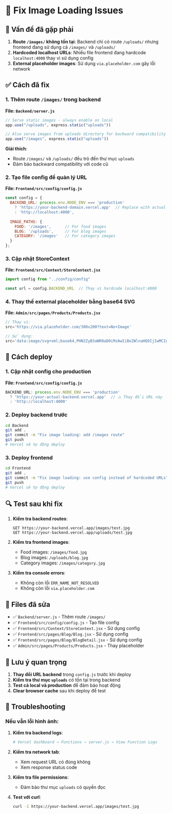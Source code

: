 # 🔧 Fix Image Loading Issues

## 🚨 Vấn đề đã gặp phải

1. **Route `/images/` không tồn tại**: Backend chỉ có route `/uploads/` nhưng frontend đang sử dụng cả `/images/` và `/uploads/`
2. **Hardcoded localhost URLs**: Nhiều file frontend đang hardcode `localhost:4000` thay vì sử dụng config
3. **External placeholder images**: Sử dụng `via.placeholder.com` gây lỗi network

## ✅ Cách đã fix

### 1. Thêm route `/images/` trong backend

**File: `Backend/server.js`**
```javascript
// Serve static images - always enable on local
app.use("/uploads", express.static("uploads"))

// Also serve images from uploads directory for backward compatibility
app.use("/images", express.static("uploads"))
```

**Giải thích**: 
- Route `/images/` và `/uploads/` đều trỏ đến thư mục `uploads`
- Đảm bảo backward compatibility với code cũ

### 2. Tạo file config để quản lý URL

**File: `Frontend/src/config/config.js`**
```javascript
const config = {
  BACKEND_URL: process.env.NODE_ENV === 'production' 
    ? 'https://your-backend-domain.vercel.app'  // Replace with actual URL
    : 'http://localhost:4000',
  
  IMAGE_PATHS: {
    FOOD: '/images',      // For food images
    BLOG: '/uploads',     // For blog images
    CATEGORY: '/images'   // For category images
  }
};
```

### 3. Cập nhật StoreContext

**File: `Frontend/src/Context/StoreContext.jsx`**
```javascript
import config from "../config/config"

const url = config.BACKEND_URL  // Thay vì hardcode localhost:4000
```

### 4. Thay thế external placeholder bằng base64 SVG

**File: `Admin/src/pages/Products/Products.jsx`**
```javascript
// Thay vì:
src='https://via.placeholder.com/300x200?text=No+Image'

// Sử dụng:
src='data:image/svg+xml;base64,PHN2ZyB3aWR0aD0iMzAwIiBoZWlnaHQ9IjIwMCIgeG1sbnM9Imh0dHA6Ly93d3cudzMub3JnLzIwMDAvc3ZnIj48cmVjdCB3aWR0aD0iMzAwIiBoZWlnaHQ9IjIwMCIgZmlsbD0iI2Y1ZjVmNSIvPjx0ZXh0IHg9IjE1MCIgeT0iMTAwIiBmb250LWZhbWlsaT0iQXJpYWwiIGZvbnQtc2l6ZT0iMTQiIGZpbGw9IiM5OTkiIHRleHQtYW5jaG9yPSJtaWRkbGUiIGR5PSIuM2VtIj5ObyBJbWFnZTwvdGV4dD48L3N2Zz4='
```

## 🚀 Cách deploy

### 1. Cập nhật config cho production

**File: `Frontend/src/config/config.js`**
```javascript
BACKEND_URL: process.env.NODE_ENV === 'production' 
  ? 'https://your-actual-backend.vercel.app'  // ⚠️ Thay đổi URL này
  : 'http://localhost:4000'
```

### 2. Deploy backend trước

```bash
cd Backend
git add .
git commit -m "Fix image loading: add /images route"
git push
# Vercel sẽ tự động deploy
```

### 3. Deploy frontend

```bash
cd Frontend
git add .
git commit -m "Fix image loading: use config instead of hardcoded URLs"
git push
# Vercel sẽ tự động deploy
```

## 🔍 Test sau khi fix

1. **Kiểm tra backend routes**:
   ```
   GET https://your-backend.vercel.app/images/test.jpg
   GET https://your-backend.vercel.app/uploads/test.jpg
   ```

2. **Kiểm tra frontend images**:
   - Food images: `/images/food.jpg`
   - Blog images: `/uploads/blog.jpg`
   - Category images: `/images/category.jpg`

3. **Kiểm tra console errors**:
   - Không còn lỗi `ERR_NAME_NOT_RESOLVED`
   - Không còn lỗi `via.placeholder.com`

## 📝 Files đã sửa

- ✅ `Backend/server.js` - Thêm route `/images/`
- ✅ `Frontend/src/config/config.js` - Tạo file config
- ✅ `Frontend/src/Context/StoreContext.jsx` - Sử dụng config
- ✅ `Frontend/src/pages/Blog/Blog.jsx` - Sử dụng config
- ✅ `Frontend/src/pages/Blog/BlogDetail.jsx` - Sử dụng config
- ✅ `Admin/src/pages/Products/Products.jsx` - Thay placeholder

## 🚨 Lưu ý quan trọng

1. **Thay đổi URL backend** trong `config.js` trước khi deploy
2. **Kiểm tra thư mục `uploads`** có tồn tại trong backend
3. **Test cả local và production** để đảm bảo hoạt động
4. **Clear browser cache** sau khi deploy để test

## 🔧 Troubleshooting

### Nếu vẫn lỗi hình ảnh:

1. **Kiểm tra backend logs**:
   ```bash
   # Vercel dashboard → Functions → server.js → View Function Logs
   ```

2. **Kiểm tra network tab**:
   - Xem request URL có đúng không
   - Xem response status code

3. **Kiểm tra file permissions**:
   - Đảm bảo thư mục `uploads` có quyền đọc

4. **Test với curl**:
   ```bash
   curl -I https://your-backend.vercel.app/images/test.jpg
   ```
